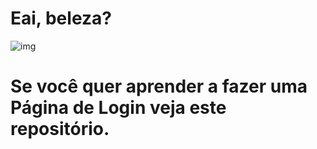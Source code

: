 # Eai, beleza?
![img](https://user-images.githubusercontent.com/66183637/114816403-780d8180-9d8e-11eb-8e62-a49064ae74e3.jpg)
# Se você quer aprender a fazer uma Página de Login veja este repositório.
